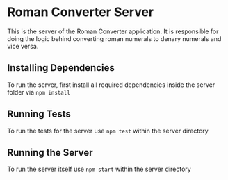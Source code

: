 # Roman Converter Server

This is the server of the Roman Converter application. It is responsible for doing the logic behind converting roman numerals to denary numerals and vice versa.

## Installing Dependencies

To run the server, first install all required dependencies inside the server folder via `npm install`

## Running Tests

To run the tests for the server use `npm test` within the server directory

## Running the Server

To run the server itself use `npm start` within the server directory
